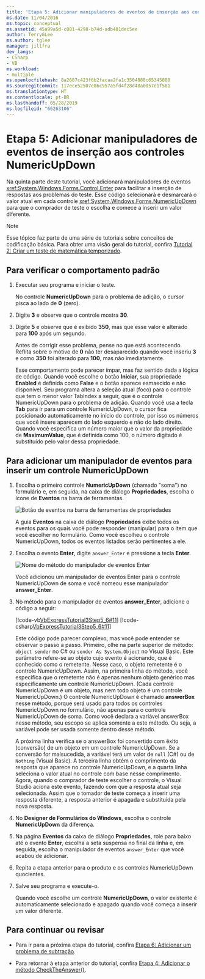 ```yaml
---
title: 'Etapa 5: Adicionar manipuladores de eventos de inserção aos controles NumericUpDown'
ms.date: 11/04/2016
ms.topic: conceptual
ms.assetid: 45a99a5d-c881-4298-b74d-adb481dec5ee
author: TerryGLee
ms.author: tglee
manager: jillfra
dev_langs:
- CSharp
- VB
ms.workload:
- multiple
ms.openlocfilehash: 8a2687c423f6b2facaa2fa1c3504888c65345888
ms.sourcegitcommit: 117ece52507e86c957a5fd4f28d48a0057e1f581
ms.translationtype: HT
ms.contentlocale: pt-BR
ms.lasthandoff: 05/28/2019
ms.locfileid: "66263106"
---
```

# <a name="step-5-add-enter-event-handlers-for-the-numericupdown-controls"></a>Etapa 5: Adicionar manipuladores de eventos de inserção aos controles NumericUpDown

Na quinta parte deste tutorial, você adicionará manipuladores de eventos <xref:System.Windows.Forms.Control.Enter> para facilitar a inserção de respostas aos problemas do teste. Esse código selecionará e desmarcará o valor atual em cada controle <xref:System.Windows.Forms.NumericUpDown> para que o comprador de teste o escolha e comece a inserir um valor diferente.

> [!NOTE]
> Esse tópico faz parte de uma série de tutoriais sobre conceitos de codificação básica. Para obter uma visão geral do tutorial, confira [Tutorial 2: Criar um teste de matemática temporizado](../ide/tutorial-2-create-a-timed-math-quiz.md).

## <a name="to-verify-the-default-behavior"></a>Para verificar o comportamento padrão

1. Executar seu programa e iniciar o teste.

     No controle **NumericUpDown** para o problema de adição, o cursor pisca ao lado de **0** (zero).

2. Digite **3** e observe que o controle mostra **30**.

3. Digite **5** e observe que é exibido **350**, mas que esse valor é alterado para **100** após um segundo.

     Antes de corrigir esse problema, pense no que está acontecendo. Reflita sobre o motivo de **0** não ter desaparecido quando você inseriu **3** e como **350** foi alterado para **100**, mas não imediatamente.

     Esse comportamento pode parecer ímpar, mas faz sentido dada a lógica de código. Quando você escolhe o botão **Iniciar**, sua propriedade **Enabled** é definida como **False** e o botão aparece esmaecido e não disponível. Seu programa altera a seleção atual (foco) para o controle que tem o menor valor TabIndex a seguir, que é o controle NumericUpDown para o problema de adição. Quando você usa a tecla **Tab** para ir para um controle NumericUpDown, o cursor fica posicionado automaticamente no início do controle, por isso os números que você insere aparecem do lado esquerdo e não do lado direito. Quando você especifica um número maior que o valor da propriedade de **MaximumValue**, que é definida como 100, o número digitado é substituído pelo valor dessa propriedade.

## <a name="to-add-an-enter-event-handler-for-a-numericupdown-control"></a>Para adicionar um manipulador de eventos para inserir um controle NumericUpDown

1. Escolha o primeiro controle **NumericUpDown** (chamado "soma") no formulário e, em seguida, na caixa de diálogo **Propriedades**, escolha o ícone de **Eventos** na barra de ferramentas.

   ![Botão de eventos na barra de ferramentas de propriedades](media/control-properties-events.png)

   A guia **Eventos** na caixa de diálogo **Propriedades** exibe todos os eventos para os quais você pode responder (manipular) para o item que você escolher no formulário. Como você escolheu o controle NumericUpDown, todos os eventos listados serão pertinentes a ele.

2. Escolha o evento **Enter**, digite `answer_Enter` e pressione a tecla **Enter**.

   ![Nome do método do manipulador de eventos Enter](media/enter-event.png)

   Você adicionou um manipulador de eventos Enter para o controle NumericUpDown de soma e você nomeou esse manipulador **answer_Enter**.

3. No método para o manipulador de eventos **answer_Enter**, adicione o código a seguir:

     [!code-vb[VbExpressTutorial3Step5_6#11](../ide/codesnippet/VisualBasic/step-5-add-enter-event-handlers-for-the-numericupdown-controls_1.vb)]
     [!code-csharp[VbExpressTutorial3Step5_6#11](../ide/codesnippet/CSharp/step-5-add-enter-event-handlers-for-the-numericupdown-controls_1.cs)]

     Este código pode parecer complexo, mas você pode entender se observar o passo a passo. Primeiro, olhe na parte superior de método: `object sender` no C# ou `sender As System.Object` no Visual Basic. Este parâmetro refere-se ao objeto cujo evento é acionando, que é conhecido como o remetente. Nesse caso, o objeto remetente é o controle NumericUpDown. Assim, na primeira linha do método, você especifica que o remetente não é apenas nenhum objeto genérico mas especificamente um controle NumericUpDown. (Cada controle NumericUpDown é um objeto, mas nem todo objeto é um controle NumericUpDown.) O controle NumericUpDown é chamado **answerBox** nesse método, porque será usado para todos os controles NumericUpDown no formulário, não apenas para o controle NumericUpDown de soma. Como você declara a variável answerBox nesse método, seu escopo se aplica somente a este método. Ou seja, a variável pode ser usada somente dentro desse método.

     A próxima linha verifica se o answerBox foi convertido com êxito (conversão) de um objeto em um controle NumericUpDown. Se a conversão for malsucedida, a variável terá um valor de `null` (C#) ou de `Nothing` (Visual Basic). A terceira linha obtém o comprimento da resposta que aparece no controle NumericUpDown, e a quarta linha seleciona o valor atual no controle com base nesse comprimento. Agora, quando o comprador de teste escolher o controle, o Visual Studio aciona este evento, fazendo com que a resposta atual seja selecionada. Assim que o tomador de teste começa a inserir uma resposta diferente, a resposta anterior é apagada e substituída pela nova resposta.

4. No **Designer de Formulários do Windows**, escolha o controle **NumericUpDown** da diferença.

5. Na página **Eventos** da caixa de diálogo **Propriedades**, role para baixo até o evento **Enter**, escolha a seta suspensa no final da linha e, em seguida, escolha o manipulador de eventos `answer_Enter` que você acabou de adicionar.

6. Repita a etapa anterior para o produto e os controles NumericUpDown quocientes.

7. Salve seu programa e execute-o.

     Quando você escolhe um controle **NumericUpDown**, o valor existente é automaticamente selecionado e apagado quando você começa a inserir um valor diferente.

## <a name="to-continue-or-review"></a>Para continuar ou revisar

- Para ir para a próxima etapa do tutorial, confira [Etapa 6: Adicionar um problema de subtração](../ide/step-6-add-a-subtraction-problem.md).

- Para retornar à etapa anterior do tutorial, confira [Etapa 4: Adicionar o método CheckTheAnswer()](../ide/step-4-add-the-checktheanswer-parens-method.md).
